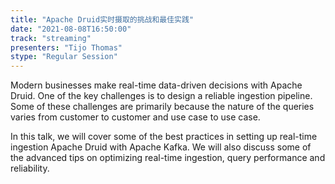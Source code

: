 ```yaml
---
title: "Apache Druid实时摄取的挑战和最佳实践"
date: "2021-08-08T16:50:00" 
track: "streaming"
presenters: "Tijo Thomas"
stype: "Regular Session"
---
```

Modern businesses make real-time data-driven decisions with Apache Druid. One of the key challenges is to design a reliable ingestion pipeline. Some of these challenges are primarily because the nature of the queries varies from customer to customer and use case to use case.
 

 In this talk, we will cover some of the best practices in setting up real-time ingestion Apache Druid with Apache Kafka. We will also discuss some of the advanced tips on optimizing real-time ingestion, query performance and reliability.